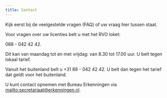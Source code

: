 ```yaml
---
title: Contact
---
```


Kijk eerst bij de veelgestelde vragen (FAQ) of uw vraag hier tussen staat.

Voor vragen over uw licenties belt u met het RVO loket:

088 - 042 42 42.

Dit kan van maandag tot en met vrijdag: van 8.30 tot 17.00 uur. U belt tegen lokaal tarief.

Vanuit het buitenland belt u +31 88 - 042 42 42. U belt dan tegen het tarief dat geldt voor het buitenland.

U kunt contact opnemen met Bureau Erkenningen via <mailto:secretariaat@erkenningen.nl>.
